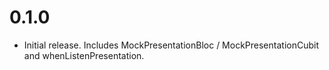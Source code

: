# 0.1.0

- Initial release. Includes MockPresentationBloc / MockPresentationCubit and whenListenPresentation.
